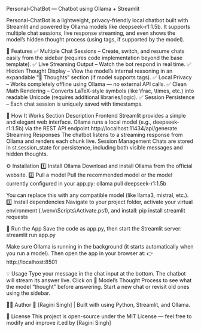 Personal-ChatBot — Chatbot using Ollama + Streamlit

Personal-ChatBot is a lightweight, privacy-friendly local chatbot built with Streamlit and powered by Ollama models like deepseek-r1:1.5b. It supports multiple chat sessions, live response streaming, and even shows the model’s hidden thought process (using <think> tags, if supported by the model).

🚀 Features
✅ Multiple Chat Sessions – Create, switch, and resume chats easily from the sidebar (requires code implementation beyond the base template).
✅ Live Streaming Output – Watch the bot respond in real time.
✅ Hidden Thought Display – View the model’s internal reasoning in an expandable “🧠 Thoughts” section (if model supports <think> tags).
✅ Local Privacy – Works completely offline using Ollama — no external API calls.
✅ Clean Math Rendering – Converts LaTeX-style symbols (like \frac, \times, etc.) into readable Unicode (requires additional libraries/logic).
✅ Session Persistence – Each chat session is uniquely saved with timestamps.

🧠 How It Works
Section
Description
Frontend
Streamlit provides a simple and elegant web interface.
Ollama runs a local model (e.g., deepseek-r1:1.5b) via the REST API endpoint http://localhost:11434/api/generate.
Streaming Responses
The chatbot listens to a streaming response from Ollama and renders each chunk live.
Session Management
Chats are stored in st.session_state for persistence, including both visible messages and hidden thoughts.

⚙️ Installation
1️⃣ Install Ollama
Download and install Ollama from the official website.
2️⃣ Pull a model
Pull the recommended model or the model currently configured in your app.py:
ollama pull deepseek-r1:1.5b

You can replace this with any compatible model (like llama3, mistral, etc.).
3️⃣ Install dependencies
Navigate to your project folder, activate your virtual environment (.\venv\Scripts\Activate.ps1), and install:
pip install streamlit requests

🧩 Run the App
Save the code as app.py, then start the Streamlit server:
streamlit run app.py

Make sure Ollama is running in the background (it starts automatically when you run a model).
Then open the app in your browser at: 👉 http://localhost:8501

💡 Usage
Type your message in the chat input at the bottom.
The chatbot will stream its answer live.
Click on 🧠 Model’s Thought Process to see what the model “thought” before answering.
Start a new chat or revisit old ones using the sidebar.

🧑‍💻 Author
👤 [Ragini Singh] | Built with  using Python, Streamlit, and Ollama.

📜 License
This project is open-source under the MIT License — feel free to modify and improve it.ed by [Ragini Singh]

